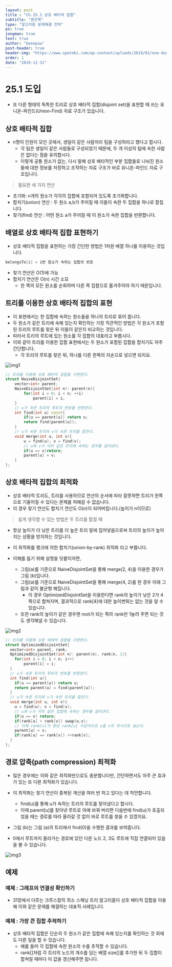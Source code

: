 ```yaml
---
layout: post
title : "Ch.25.1 상호 배타적 집합"
subtitle: "종만북"
type: "알고리즘 문제해결 전략"
ps: true
jongman: true
text: true
author: "beenpow"
post-header: true
header-img: "https://www.spotebi.com/wp-content/uploads/2019/01/one-day-day-one-workout-motivation-spotebi.jpg"
order: 1
date: "2019-12-31"
---
```


# 25.1 도입

- 또 다른 형태의 독특한 트리로 상호 배타적 집합(disjoint set)을 표현할 때 쓰는
  유니온-파인드(Union-Find) 자료 구조가 있습니다.

## 상호 배타적 집합

- n명이 인원이 모인 곳에서, 생일이 같은 사람끼리 팀을 구성하라고 했다고 합시다.
    - 각 팀은 생일이 같은 사람들로 구성되었기 때문에, 두 개 이상의 팀에 속한 사람은 없다는 점을
      유의합시다.
    - 이렇게 공통 원소가 없는, 다시 말해 상호 배타적인 부분 집합들로 나눠진 원소들에 대한 정보를
      저장하고 조작하는 자료 구조가 바로 유니온-파인드 자료 구조입니다.

> 필요한 세 가지 연산
- 초기화: n개의 원소가 각각의 집합에 포함되어 있도록 초기화합니다.
- 합치기(union) 연산 : 두 원소 a,b가 주어질 때 이들이 속한 두 집합을 하나로 합칩니다.
- 찾기(find) 연산 : 어떤 원소 a가 주어질 때 이 원소가 속한 집합을 반환합니다.

## 배열로 상호 배타적 집합 표현하기

- 상호 배타적 집합을 표현하는 가장 간단한 방법은 1차원 배열 하나를 이용하는 것입니다.

```cpp
belongsTo[i] = i번 원소가 속하는 집합의 번호
```
- 찾기 연산은 O(1)에 가능
- 합치기 연산은 O(n) 시간 소모
    - 한 쪽의 모든 원소를 순회하며 다른 쪽 집합으로 옮겨주어야 하기 때문입니다.

## 트리를 이용한 상호 배타적 집합의 표현

- 이 표현에서는 한 집합에 속하는 원소들을 하나의 트리로 묶어 줍니다.
- 두 원소가 같은 트리에 속해 있는지 확인하는 가장 직관적인 방법은 각 원소가 포함된 트리의 루트를
  찾은 뒤 이들이 같은지 비교하는 것입니다.
- 따라서 트리의 루트에 있는 원소를 각 집합의 대표라고 부릅시다.
- 이와 같이 트리를 이용한 집합 표현에서는 두 원소가 포함된 집합을 합치기도 아주 간단합니다.
    - 각 트리의 루트를 찾은 뒤, 하나를 다른 한쪽의 자손으로 넣으면 되지요.

![img1](/img/2019-12-31-Jongman-ch25-1-1.png)

```cpp
// 트리를 이용해 상호 배타적 집합을 구현한다.
struct NaiveDisjointSet{
    vector<int> parent;
    NaiveDisjointSet(int n): parent(n){
        for(int i = 0; i < n; ++i)
            parent[i] = i;
    }
    // u가 속한 트리의 루트의 번호를 반환한다.
    int find(int u) const{
        if(u == parent[u]) return u;
        return find(parent[u]);
    }
    // u가 속한 트리와 v가 속한 트리를 합친다.
    void merge(int u, int v){
        u = find(u); v = find(v);
        // u와 v가 이미 같은 트리에 속하는 경우를 걸러낸다.
        if(u == v)return;
        parent[u] = v;
    }
};
```

## 상호 배타적 집합의 최적화

- 상호 배타적 트리도, 트리를 사용하므로 연산의 순서에 따라 잘못하면 트리가 한쪽으로 기울어질 수 있다는 문제를 피해갈 수 없습니다.
- 이 경우 찾기 연산도 합치기 연산도 O(n)이 되어버립니다.(높이가 n이므로)

> 쉽게 생각할 수 있는 방법은 두 트리를 합칠 때
- 항상 높이가 더 낮은 트리를 더 높은 트리 밑에 집어넣음으로써 트리의 높이가 높아지는 상황을 방지하는
  것입니다.
- 이 최적화를 랭크에 의한 합치기(union-by-rank) 최적화 라고 부릅니다.


- 이해를 돕기 위해 설명을 덧붙이자면,
    - 그림(a)를 기준으로 NaiveDisjointSet을 통해 merge(2, 4)을 이용한 경우가 그림 (b)입니다.
    - 그림(a)를 기준으로 NaiveDisjointSet을 통해 merge(4, 2)를 한 경우 아래 그림과 같이 불균형 해집니다.
        - 이 경우 OptimizedDisjointSet을 이용한다면 rank의 높이가 낮은 2가 4쪽으로 합쳐지며,
          결과적으로 rank[4]에 대한 높이변화는 없는 것을 알 수 있습니다.
    - 또한 rank의 높이가 같은 경우엔 root가 되는 쪽의 rank만 1늘려 주면 되는 것도 생각해낼 수
      있습니다.


![img2](/img/2019-12-31-Jongman-ch25-1-2.png)

```cpp
// 트리를 이용해 상호 배제적 집합을 구현한다.
struct OptimizedDisjointSet{
  vector<int> parent, rank;
  OptimizedDisjointSet(int n): parent(n), rank(n, 1){
    for(int i = 0; i < n; i++)
        parent[i] = i;
  }
  // u가 속한 트리의 루트의 번호를 반환한다.
  int find(int u){
    if(u == parent[u]) return u;
    return parent[u] = find(parent[u]);
  }
  // u가 속한 트리와 v가 속한 트리를 합친다.
  void merge(int u, int v){
    u = find(u); v = find(v);
    // u와 v가 이미 같은 집합에 속하는 경우를 걸러낸다.
    if(u == v) return;
    if(rank[u] > rank[v]) swap(u,v);
    // 이제 rank[v]가 항상 rank[u] 이상이므로 u를 v의 자식으로 넣는다.
    parent[u] = v;
    if(rank[u] == rank[v]) ++rank[v];
  }
};
```

## 경로 압축(path compression) 최적화

- 많은 경우에는 이와 같은 최적화만으로도 충분합니다만, 간단하면서도 아주 큰 효과가 있는 또 다른
  최적화가 있습니다.
- 이 최적화는 찾기 연산이 중복된 계산을 여러 번 하고 있다는 데 착안합니다.
    - find(u)를 통해 u가 속하는 트리의 루트를 찾아냈다고 합시다.
    - 이때 parent[u]를 찾아낸 루트로 아예 바꿔 버리면 다음번에 find(u)가 호출되었을 때는 경로를 따라
      올라갈 것 없이 바로 루트를 찾을 수 있겠지요.

- 그림 (b)는 그림 (a)의 트리에서 find(0)을 수행한 결과를 보여줍니다.
- 0에서 루트까지 올라가는 경로에 있던 다른 노드 2, 3도 루트에 직접 연결되어 있음을 볼 수 있습니다.


![img3](/img/2019-12-31-Jongman-ch25-1-3.png)

## 예제

### 예제 : 그래프의 연결성 확인하기
- 31장에서 다루는 크루스칼의 최소 스패닝 트리 알고리즘이 상호 배타적 집합을 이용해 이와 같은 문제를
  해결하는 대표적 사례입니다.

### 예제 : 가장 큰 집합 추적하기

- 상호 배타적 집합은 단순히 두 원소가 같은 집합에 속해 있는지를 확인하는 것 외에도 다른 일을 할 수
  있습니다.
  - 예를 들어 각 집합에 속한 원소의 수를 추적할 수 있습니다.
  - rank[]처럼 각 트리의 노드의 개수를 담는 배열 size[]를 추가한 뒤 두 집합이 합쳐질 때마다 이 값을
    갱신해주면 됩니다.
